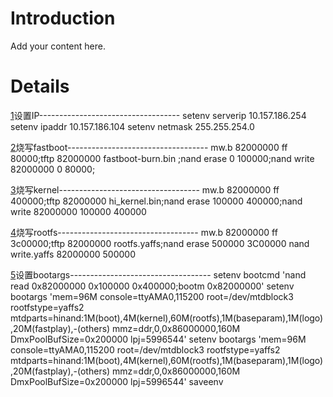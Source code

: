 # Introduction #

Add your content here.


# Details #

[1](1.md)设置IP-----------------------------------
setenv serverip 10.157.186.254
setenv ipaddr 10.157.186.104
setenv netmask 255.255.254.0

[2](2.md)烧写fastboot-----------------------------------
mw.b 82000000 ff 80000;tftp 82000000 fastboot-burn.bin ;nand erase 0 100000;nand write 82000000 0 80000;

[3](3.md)烧写kernel-----------------------------------
mw.b 82000000 ff 400000;tftp 82000000 hi\_kernel.bin;nand erase 100000 400000;nand write 82000000 100000 400000

[4](4.md)烧写rootfs-----------------------------------
mw.b 82000000 ff 3c00000;tftp 82000000 rootfs.yaffs;nand erase 500000 3C00000
nand write.yaffs 82000000 500000


[5](5.md)设置bootargs-----------------------------------
setenv bootcmd 'nand read 0x82000000 0x100000 0x400000;bootm 0x82000000'
setenv bootargs 'mem=96M console=ttyAMA0,115200 root=/dev/mtdblock3 rootfstype=yaffs2 mtdparts=hinand:1M(boot),4M(kernel),60M(rootfs),1M(baseparam),1M(logo),20M(fastplay),-(others) mmz=ddr,0,0x86000000,160M  DmxPoolBufSize=0x200000 lpj=5996544'
setenv bootargs 'mem=96M console=ttyAMA0,115200 root=/dev/mtdblock3 rootfstype=yaffs2 mtdparts=hinand:1M(boot),4M(kernel),60M(rootfs),1M(baseparam),1M(logo),20M(fastplay),-(others) mmz=ddr,0,0x86000000,160M  DmxPoolBufSize=0x200000 lpj=5996544'
saveenv